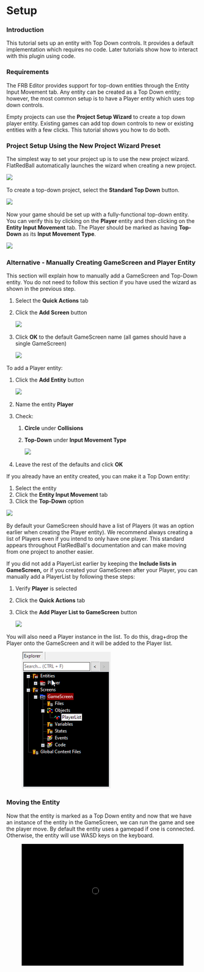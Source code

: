 # Setup

### Introduction

This tutorial sets up an entity with Top Down controls. It provides a default implementation which requires no code. Later tutorials show how to interact with this plugin using code.

### Requirements

The FRB Editor provides support for top-down entities through the Entity Input Movement tab. Any entity can be created as a Top Down entity; however, the most common setup is to have a Player entity which uses top down controls.

Empty projects can use the **Project Setup Wizard** to create a top down player entity. Existing games can add top down controls to new or existing entities with a few clicks. This tutorial shows you how to do both.

### Project Setup Using the New Project Wizard Preset

The simplest way to set your project up is to use the new project wizard. FlatRedBall automatically launches the wizard when creating a new project.

![](../../../.gitbook/assets/2022-03-img\_62309f1815b67.png)

To create a top-down project, select the **Standard Top Down** button.

![](../../../.gitbook/assets/2022-03-img\_62309f5a0d3d3.png)

Now your game should be set up with a fully-functional top-down entity. You can verify this by clicking on the **Player** entity and then clicking on the **Entity Input Movement** tab. The Player should be marked as having **Top-Down** as its **Input Movement Type**.

![](../../../.gitbook/assets/2022-03-img\_6230a056728c2.png)

### Alternative - Manually Creating GameScreen and Player Entity

This section will explain how to manually add a GameScreen and Top-Down entity. You do not need to follow this section if you have used the wizard as shown in the previous step.

1. Select the **Quick Actions** tab
2.  Click the **Add Screen** button

    ![](../../../.gitbook/assets/2020-09-img\_5f599247ae317.png)
3.  Click **OK** to the default GameScreen name (all games should have a single GameScreen)

    ![](../../../.gitbook/assets/2021-03-img\_6043f5877fc5e.png)

To add a Player entity:

1.  Click the **Add Entity** button

    ![](../../../.gitbook/assets/2020-09-img\_5f5995951369d.png)
2. Name the entity **Player**
3. Check:
   1. **Circle** under **Collisions**
   2.  **Top-Down** under **Input Movement Type**

       ![](<../../../.gitbook/assets/13\_06 03 33.png>)
4. Leave the rest of the defaults and click **OK**

If you already have an entity created, you can make it a Top Down entity:

1. Select the entity
2. Click the **Entity Input Movement** tab
3. Click the **Top-Down** option

![](../../../.gitbook/assets/2022-03-img\_6230a056728c2.png)

By default your GameScreen should have a list of Players (it was an option earlier when creating the Player entity). We recommend always creating a list of Players even if you intend to only have one player. This standard appears throughout FlatRedBall's documentation and can make moving from one project to another easier.

If you did not add a PlayerList earlier by keeping the **Include lists in GameScreen,** or if you created your GameScreen after your Player, you can manually add a PlayerList by following these steps:

1. Verify **Player** is selected
2. Click the **Quick Actions** tab
3.  Click the **Add Player List to GameScreen** button

    ![](../../../.gitbook/assets/2021-03-img\_6043f6f354f8c.png)

You will also need a Player instance in the list. To do this, drag+drop the Player onto the GameScreen and it will be added to the Player list.

<figure><img src="../../../.gitbook/assets/2020-09-2021_March_06_144641.gif" alt=""><figcaption></figcaption></figure>

### Moving the Entity

Now that the entity is marked as a Top Down entity and now that we have an instance of the entity in the GameScreen, we can run the game and see the player move. By default the entity uses a gamepad if one is connected. Otherwise, the entity will use WASD keys on the keyboard.

<figure><img src="../../../.gitbook/assets/2020-09-2020_September_09_211313.gif" alt=""><figcaption></figcaption></figure>

